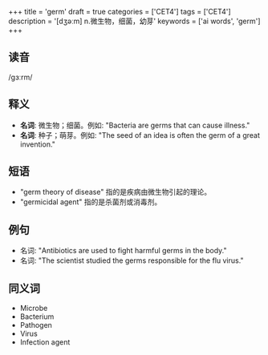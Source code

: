 +++
title = 'germ'
draft = true
categories = ['CET4']
tags = ['CET4']
description = '[dʒəːm] n.微生物，细菌，幼芽'
keywords = ['ai words', 'germ']
+++

## 读音
/ɡɜːrm/

## 释义
- **名词**: 微生物；细菌。例如: "Bacteria are germs that can cause illness."
- **名词**: 种子；萌芽。例如: "The seed of an idea is often the germ of a great invention."

## 短语
- "germ theory of disease" 指的是疾病由微生物引起的理论。
- "germicidal agent" 指的是杀菌剂或消毒剂。

## 例句
- 名词: "Antibiotics are used to fight harmful germs in the body."
- 名词: "The scientist studied the germs responsible for the flu virus."

## 同义词
- Microbe
- Bacterium
- Pathogen
- Virus
- Infection agent
